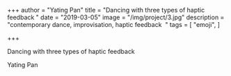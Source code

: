 +++
author = "Yating Pan"
title = "Dancing with three types of haptic feedback "
date = "2019-03-05"
image = "/img/project/3.jpg"
description = "contemporary dance, improvisation, haptic feedback  "
tags = [
    "emoji",
]

+++


Dancing with three types of haptic feedback  

Yating Pan  